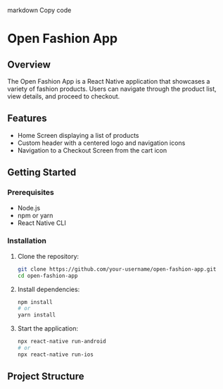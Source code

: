 markdown
Copy code
# Open Fashion App

## Overview

The Open Fashion App is a React Native application that showcases a variety of fashion products. Users can navigate through the product list, view details, and proceed to checkout.

## Features

- Home Screen displaying a list of products
- Custom header with a centered logo and navigation icons
- Navigation to a Checkout Screen from the cart icon

## Getting Started

### Prerequisites

- Node.js
- npm or yarn
- React Native CLI

### Installation

1. Clone the repository:

    ```bash
    git clone https://github.com/your-username/open-fashion-app.git
    cd open-fashion-app
    ```

2. Install dependencies:

    ```bash
    npm install
    # or
    yarn install
    ```

3. Start the application:

    ```bash
    npx react-native run-android
    # or
    npx react-native run-ios
    ```

## Project Structure
